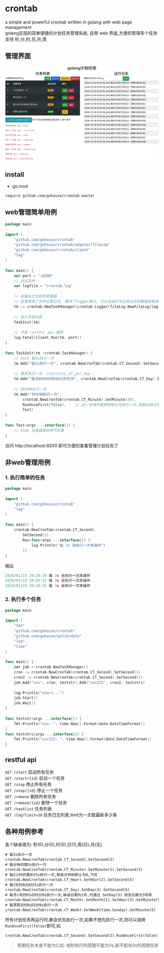 # crontab
a simple and powerful crontab written in golang with web page management  
golang实现的简单便捷的计划任务管理系统, 自带 web 界面,方便的管理多个任务  
支持 秒,分,时,日,月,周  

## 管理界面
![](example/demo.jpeg)

## install
- go.mod
```shell script
require github.com/gohouse/crontab master
````

## web管理简单用例
```go
package main

import (
	"github.com/gohouse/crontab"
	"github.com/gohouse/crontab/adapter/fileLog"
	"github.com/gohouse/crontab/client"
	"log"
)

func main() {
	var port = ":8200"
	// 日志文件
	var logfile = "crontab.log"

	// 初始化计划任务管理器
	// 这里使用了文件记录日志, 提供了logger接口, 可以自由扩充记录日志到数据库等其他地方
	tm := crontab.NewTaskManager(crontab.Logger(fileLog.NewFileLog(logfile)))

	// 加入任务列表
	TaskInit(tm)

	// 开启 restful api 服务
	log.Fatal(client.Run(tm, port))
}

func TaskInit(tm *crontab.TaskManager) {
	// test 每3s执行一次
	tm.Add("每3s执行一次", crontab.NewCronTab(crontab.CT_Second).SetSecond(3), Test)

	// 每天执行一次  statistic_of_per_day
	tm.Add("每天0时0分0秒执行的任务", crontab.NewCronTab(crontab.CT_Day).SetDay(1), Test)

	// 30分钟执行一次
	tm.Add("30分钟执行一次",
		crontab.NewCronTab(crontab.CT_Minute).SetMinute(30).
		RunOnceFirst(false),	// 这一步操作是移除默认先执行一次,而是从30分钟后的 0s 开始周期执行第一次
		Test)
}

func Test(args ...interface{}) {
	// todo 这里就是你想干的事
}
```
访问 http://localhost:8200 即可方便的查看管理计划任务了

## 非web管理用例
### 1. 执行简单的任务
```go
package main

import (
	"github.com/gohouse/crontab"
	"log"
)

func main() {
	crontab.NewCronTab(crontab.CT_Second).
		SetSecond(3).
		Run(func(args ...interface{}) {
			log.Println("每 3s 会执行一次本操作")
		})
}
```
输出
```go
2020/01/23 20:26:29 每 3s 会执行一次本操作
2020/01/23 20:26:32 每 3s 会执行一次本操作
2020/01/23 20:26:35 每 3s 会执行一次本操作
```

### 2. 执行多个任务
```go
package main

import (
	"fmt"
	"github.com/gohouse/crontab"
	"github.com/gohouse/golib/date"
	"log"
	"time"
)

func main() {
	var job = crontab.NewTaskManager()
	cron := crontab.NewCronTab(crontab.CT_Second).SetSecond(1)
	cron2 := crontab.NewCronTab(crontab.CT_Second).SetSecond(1)
	job.Add("xxx", cron, teststr).Add("xxx222", cron2, teststrs)

	log.Println("start...")
	job.Start()
	job.Wait()
}

func teststr(args ...interface{}) {
	fmt.Println("xxx: ", time.Now().Format(date.DateTimeFormat))
}
func teststrs(args ...interface{}) {
	fmt.Println("xxx222: ", time.Now().Format(date.DateTimeFormat))
}
```

## restful api  
`GET /start`  启动所有任务  
`GET /start/{id}`  启动一个任务  
`GET /stop`  停止所有任务  
`GET /stop/{id}`  停止一个任务  
`GET /remove`  删除所有任务  
`GET /remove/{id}`  删除一个任务  
`GET /tasklist`  任务列表  
`GET /log?limit=20` 任务日志列表,limit为一次取最新多少条  

## 各种用例参考
各个缺省值为: 秒(0),分(0),时(0),日(1),周(日),月(无)  
```shell script
# 每3s执行一次
crontab.NewCronTab(crontab.CT_Second).SetSecond(3)
# 每分钟的第5s执行一次
crontab.NewCronTab(crontab.CT_Minute).SetMinute(1).SetSecond(5)
# 每2小时的第0分5s执行一次,缺省分钟则默认为0,下同
crontab.NewCronTab(crontab.CT_Hour).SetHour(2).SetSecond(5)
# 每3天的0点0分5s执行一次
crontab.NewCronTab(crontab.CT_Day).SetDay(3).SetSecond(5)
# 每月1号的03点05分0s执行一次,缺省日期为1号,可通过 SetDay(3) 改变日期为3号等
crontab.NewCronTab(crontab.CT_Month).SetMonth(1).SetHour(3).SetMinute(5)
# 每周周日的0点5分0s执行一次
crontab.NewCronTab(crontab.CT_Week).SetWeek(time.Sunday).SetMinute(5)
```
所有计划任务再运行时,都会优先执行一次,如果不想先执行一次,则可以调用`RunOnceFirst(false)`即可,如
```shell script
crontab.NewCronTab(crontab.CT_Second).SetSecond(3).RunOnceFirst(false)
```
> 周期任务本身不能为0,如: 按秒执行的周期不能为0s,即不能有0s的周期任务